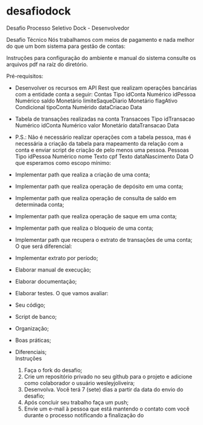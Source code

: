 # desafiodock

Desafio Processo Seletivo Dock - Desenvolvedor 

Desafio Técnico
Nós trabalhamos com meios de pagamento e nada melhor do que um bom sistema para gestão de contas:

Instruções para configuração do ambiente e manual do sistema consulte os arquivos pdf na raíz do diretório.

Pré-requisitos:

* Desenvolver os recursos em API Rest que realizam operações bancárias com a entidade conta a seguir:
Contas	Tipo
idConta	Numérico
idPessoa	Numérico
saldo	Monetário
limiteSaqueDiario	Monetário
flagAtivo	Condicional
tipoConta	Numérido
dataCriacao	Data
* Tabela de transações realizadas na conta
Transacoes	Tipo
idTransacao	Numérico
idConta	Numérico
valor	Monetário
dataTransacao	Data
* P.S.: Não é necessário realizar operações com a tabela pessoa, mas é necessária a criação da tabela para mapeamento da relação com a conta e enviar script de criação de pelo menos uma pessoa.
Pessoas	Tipo
idPessoa	Numérico
nome	Texto
cpf	Texto
dataNascimento	Data
O que esperamos como escopo mínimo:

* Implementar path que realiza a criação de uma conta;
* Implementar path que realiza operação de depósito em uma conta;
* Implementar path que realiza operação de consulta de saldo em determinada conta;
* Implementar path que realiza operação de saque em uma conta;
* Implementar path que realiza o bloqueio de uma conta;
* Implementar path que recupera o extrato de transações de uma conta;
O que será diferencial:

* Implementar extrato por período;
* Elaborar manual de execução;
* Elaborar documentação;
* Elaborar testes.
O que vamos avaliar:

* Seu código;   
* Script de banco;
* Organização;
* Boas práticas;
* Diferenciais;      
Instruções
  1. Faça o fork do desafio;
  2. Crie um repositório privado no seu github para o projeto e adicione como colaborador o usuário wesleyjoliveira;
  3. Desenvolva. Você terá 7 (sete) dias a partir da data do envio do desafio;   
  4. Após concluir seu trabalho faça um push;   
  5. Envie um e-mail à pessoa que está mantendo o contato com você durante o processo notificando a finalização do 
